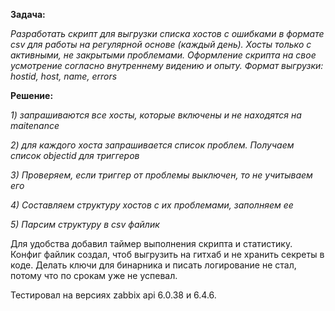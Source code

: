 **Задача:**

*Разработать скрипт для выгрузки списка хостов с ошибками в формате csv для работы на регулярной основе (каждый день). Хосты только с активными, не закрытыми проблемами.
Оформление скрипта на свое усмотрение согласно внутреннему видению и опыту.
Формат выгрузки: hostid, host, name, errors*

**Решение:**

*1) запрашиваются все хосты, которые включены и не находятся на maitenance*

*2) для каждого хоста запрашивается список проблем. Получаем список objectid для триггеров*

*3) Проверяем, если триггер от проблемы выключен, то не учитываем его*

*4) Составляем структуру хостов с их проблемами, заполняем ее*

*5) Парсим структуру в csv файлик*

Для удобства добавил таймер выполнения скрипта и статистику.
Конфиг файлик создал, чтоб выгрузить на гитхаб и не хранить секреты в коде.
Делать ключи для бинарника и писать логирование не стал, потому что по срокам уже не успевал.

Тестировал на версиях zabbix api 6.0.38 и 6.4.6.



